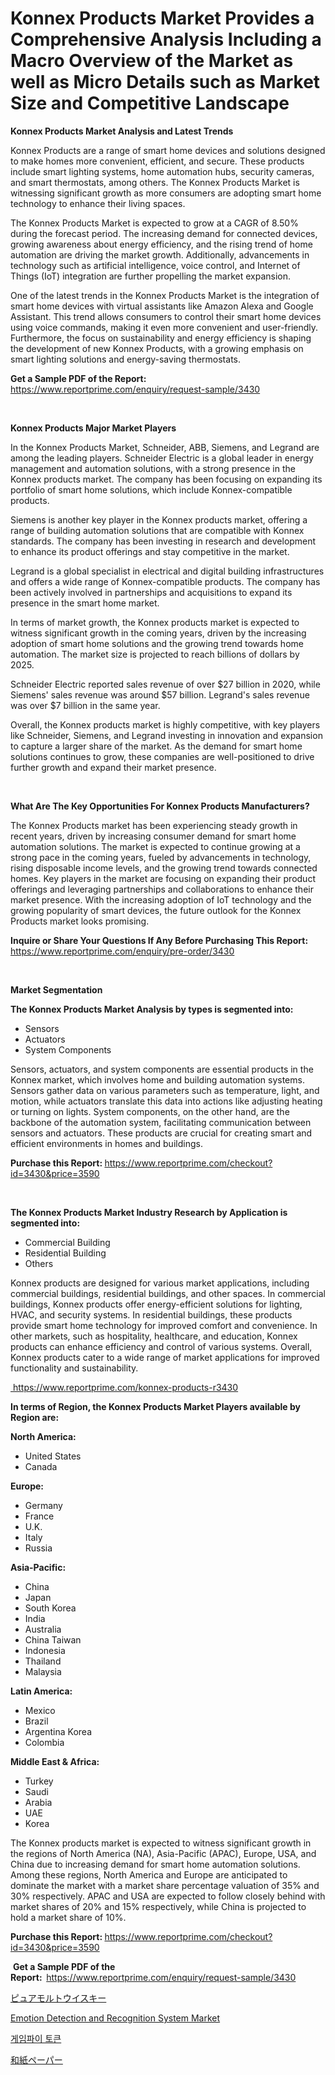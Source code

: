 <p><h1>Konnex Products Market Provides a Comprehensive Analysis Including a Macro Overview of the Market as well as Micro Details such as Market Size and Competitive Landscape</h1></p><p><strong>Konnex Products Market Analysis and Latest Trends</strong></p>
<p><p>Konnex Products are a range of smart home devices and solutions designed to make homes more convenient, efficient, and secure. These products include smart lighting systems, home automation hubs, security cameras, and smart thermostats, among others. The Konnex Products Market is witnessing significant growth as more consumers are adopting smart home technology to enhance their living spaces.</p><p>The Konnex Products Market is expected to grow at a CAGR of 8.50% during the forecast period. The increasing demand for connected devices, growing awareness about energy efficiency, and the rising trend of home automation are driving the market growth. Additionally, advancements in technology such as artificial intelligence, voice control, and Internet of Things (IoT) integration are further propelling the market expansion.</p><p>One of the latest trends in the Konnex Products Market is the integration of smart home devices with virtual assistants like Amazon Alexa and Google Assistant. This trend allows consumers to control their smart home devices using voice commands, making it even more convenient and user-friendly. Furthermore, the focus on sustainability and energy efficiency is shaping the development of new Konnex Products, with a growing emphasis on smart lighting solutions and energy-saving thermostats.</p></p>
<p><strong>Get a Sample PDF of the Report:&nbsp;</strong> <a href="https://www.reportprime.com/enquiry/request-sample/3430">https://www.reportprime.com/enquiry/request-sample/3430</a></p>
<p>&nbsp;</p>
<p><strong>Konnex Products Major Market Players</strong></p>
<p><p>In the Konnex Products Market, Schneider, ABB, Siemens, and Legrand are among the leading players. Schneider Electric is a global leader in energy management and automation solutions, with a strong presence in the Konnex products market. The company has been focusing on expanding its portfolio of smart home solutions, which include Konnex-compatible products.</p><p>Siemens is another key player in the Konnex products market, offering a range of building automation solutions that are compatible with Konnex standards. The company has been investing in research and development to enhance its product offerings and stay competitive in the market.</p><p>Legrand is a global specialist in electrical and digital building infrastructures and offers a wide range of Konnex-compatible products. The company has been actively involved in partnerships and acquisitions to expand its presence in the smart home market.</p><p>In terms of market growth, the Konnex products market is expected to witness significant growth in the coming years, driven by the increasing adoption of smart home solutions and the growing trend towards home automation. The market size is projected to reach billions of dollars by 2025.</p><p>Schneider Electric reported sales revenue of over $27 billion in 2020, while Siemens' sales revenue was around $57 billion. Legrand's sales revenue was over $7 billion in the same year.</p><p>Overall, the Konnex products market is highly competitive, with key players like Schneider, Siemens, and Legrand investing in innovation and expansion to capture a larger share of the market. As the demand for smart home solutions continues to grow, these companies are well-positioned to drive further growth and expand their market presence.</p></p>
<p>&nbsp;</p>
<p><strong>What Are The Key Opportunities For Konnex Products Manufacturers?</strong></p>
<p><p>The Konnex Products market has been experiencing steady growth in recent years, driven by increasing consumer demand for smart home automation solutions. The market is expected to continue growing at a strong pace in the coming years, fueled by advancements in technology, rising disposable income levels, and the growing trend towards connected homes. Key players in the market are focusing on expanding their product offerings and leveraging partnerships and collaborations to enhance their market presence. With the increasing adoption of IoT technology and the growing popularity of smart devices, the future outlook for the Konnex Products market looks promising.</p></p>
<p><strong>Inquire or Share Your Questions If Any Before Purchasing This Report:</strong> <a href="https://www.reportprime.com/enquiry/pre-order/3430">https://www.reportprime.com/enquiry/pre-order/3430</a></p>
<p>&nbsp;</p>
<p><strong>Market Segmentation</strong></p>
<p><strong>The Konnex Products Market Analysis by types is segmented into:</strong></p>
<p><ul><li>Sensors</li><li>Actuators</li><li>System Components</li></ul></p>
<p><p>Sensors, actuators, and system components are essential products in the Konnex market, which involves home and building automation systems. Sensors gather data on various parameters such as temperature, light, and motion, while actuators translate this data into actions like adjusting heating or turning on lights. System components, on the other hand, are the backbone of the automation system, facilitating communication between sensors and actuators. These products are crucial for creating smart and efficient environments in homes and buildings.</p></p>
<p><strong>Purchase this Report:&nbsp;</strong><a href="https://www.reportprime.com/checkout?id=3430&price=3590">https://www.reportprime.com/checkout?id=3430&price=3590</a></p>
<p>&nbsp;</p>
<p><strong>The Konnex Products Market Industry Research by Application is segmented into:</strong></p>
<p><ul><li>Commercial Building</li><li>Residential Building</li><li>Others</li></ul></p>
<p><p>Konnex products are designed for various market applications, including commercial buildings, residential buildings, and other spaces. In commercial buildings, Konnex products offer energy-efficient solutions for lighting, HVAC, and security systems. In residential buildings, these products provide smart home technology for improved comfort and convenience. In other markets, such as hospitality, healthcare, and education, Konnex products can enhance efficiency and control of various systems. Overall, Konnex products cater to a wide range of market applications for improved functionality and sustainability.</p></p>
<p><a href="https://www.reportprime.com/konnex-products-r3430">&nbsp;https://www.reportprime.com/konnex-products-r3430</a></p>
<p><strong>In terms of Region, the Konnex Products Market Players available by Region are:</strong></p>
<p>
    <p> <strong> North America: </strong>
        <ul>
            <li>United States</li>
            <li>Canada</li>
        </ul>
        </p> 
    <p> <strong> Europe: </strong>
        <ul>
            <li>Germany</li>
            <li>France</li>
            <li>U.K.</li>
            <li>Italy</li>
            <li>Russia</li>
        </ul>
        </p> 
    <p> <strong> Asia-Pacific: </strong>
        <ul>
            <li>China</li>
            <li>Japan</li>
            <li>South Korea</li>
            <li>India</li>
            <li>Australia</li>
            <li>China Taiwan</li>
            <li>Indonesia</li>
            <li>Thailand</li>
            <li>Malaysia</li>
        </ul>
        </p> 
    <p> <strong> Latin America: </strong>
        <ul>
            <li>Mexico</li>
            <li>Brazil</li>
            <li>Argentina Korea</li>
            <li>Colombia</li>
        </ul>
        </p> 
    <p> <strong> Middle East & Africa: </strong>
        <ul>
            <li>Turkey</li>
            <li>Saudi</li>
            <li>Arabia</li>
            <li>UAE</li>
            <li>Korea</li>
        </ul>
    </p>
    </p>
<p><p>The Konnex products market is expected to witness significant growth in the regions of North America (NA), Asia-Pacific (APAC), Europe, USA, and China due to increasing demand for smart home automation solutions. Among these regions, North America and Europe are anticipated to dominate the market with a market share percentage valuation of 35% and 30% respectively. APAC and USA are expected to follow closely behind with market shares of 20% and 15% respectively, while China is projected to hold a market share of 10%.</p></p>
<p><strong>Purchase this Report: </strong><a href="https://www.reportprime.com/checkout?id=3430&price=3590">https://www.reportprime.com/checkout?id=3430&price=3590</a></p>
<p>&nbsp;<strong>Get a Sample PDF of the Report:&nbsp;&nbsp;</strong><a href="https://www.reportprime.com/enquiry/request-sample/3430">https://www.reportprime.com/enquiry/request-sample/3430</a></p>
<p><strong></strong></p>
<p><p><a href="https://github.com/KenyonJohns/Market-Research-Report-List-1/blob/main/140229773024.md">ピュアモルトウイスキー</a></p><p><a href="https://github.com/barbarakss89/Market-Research-Report-List-1/blob/main/emotion-detection-and-recognition-system-market.md">Emotion Detection and Recognition System Market</a></p><p><a href="https://github.com/DavidRobb19/Market-Research-Report-List-1/blob/main/148472969809.md">게임파이 토큰</a></p><p><a href="https://medium.com/@phillipbarnett65/%E5%92%8C%E7%B4%99%E5%B8%82%E5%A0%B4%E8%AA%BF%E6%9F%BB%E3%83%AC%E3%83%9D%E3%83%BC%E3%83%88-%E3%81%9D%E3%81%AE%E6%AD%B4%E5%8F%B2%E3%81%A82031%E5%B9%B4%E3%81%BE%E3%81%A7%E3%81%AE%E4%BA%88%E6%B8%AC-2a05fdc3ef85">和紙ペーパー</a></p></p>